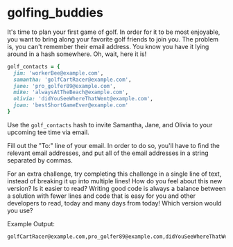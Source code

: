 # golfing_buddies
It's time to plan your first game of golf.
In order for it to be most enjoyable, you want to bring along your favorite golf friends to join you.
The problem is, you can't remember their email address. You know you have it lying around in a hash somewhere.
Oh, wait, here it is!

```ruby
golf_contacts = {
  jim: 'workerBee@example.com',
  samantha: 'golfCartRacer@example.com',
  jane: 'pro_golfer89@example.com',
  mike: 'alwaysAtTheBeach@example.com',
  olivia: 'didYouSeeWhereThatWent@example.com',
  joan: 'bestShortGameEver@example.com'
}
```

Use the `golf_contacts` hash to invite Samantha, Jane, and Olivia to your upcoming tee time via email.

Fill out the "To:" line of your email. In order to do so, you'll have to find the relevant email addresses,
and put all of the email addresses in a string separated by commas.

For an extra challenge, try completing this challenge in a single line of text, instead of breaking it up into multiple lines! How do you feel about this new version? Is it easier to read? Writing good code is always a balance between a solution with fewer lines and code that is easy for you and other developers to read, today and many days from today! Which version would you use?

Example Output:

```no-highlight
golfCartRacer@example.com,pro_golfer89@example.com,didYouSeeWhereThatWent@example.com
```
